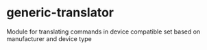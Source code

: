 # generic-translator
Module for translating commands in device compatible set based on manufacturer and device type
